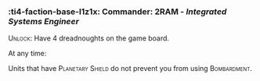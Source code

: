 ### :ti4-faction-base-l1z1x: **Commander**: 2RAM - _Integrated Systems Engineer_

<span style="font-variant:small-caps;">Unlock</span>: Have 4 dreadnoughts on the game board.

At any time:

Units that have <span style="font-variant:small-caps;">Planetary Shield</span> do not prevent you from using <span style="font-variant:small-caps;">Bombardment</span>.
